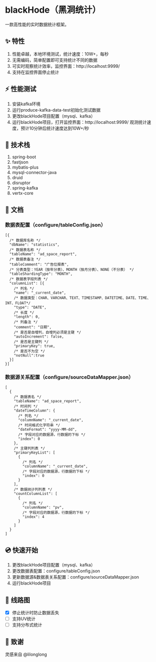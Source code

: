 # blackHode（黑洞统计）

一款高性能的实时数据统计框架。

## :sparkles: 特性

1. 性能卓越，本地环境测试，统计速度：10W+，每秒
2. 无需编码，简单配置即可支持统计不同的数据
3. 可实时观察统计效率，监控界面：http://localhost:9999/
4. 支持在监控界面停止统计

## ⚡ 性能测试
1. 安装kafka环境
2. 运行produce-kafka-data-test初始化测试数据
3. 更改blackHode项目配置（mysql、kafka）
4. 运行blackHode项目，打开监控界面：http://localhost:9999/ 观测统计速度，预计10分钟后统计速度达到10W+/秒

## 💪 技术栈
1. spring-boot
2. fastjson
3. mybatis-plus
4. mysql-connector-java
5. druid
6. disruptor
7. spring-kafka
8. vertx-core

## 📖 文档

### 数据表配置（configure/tableConfig.json）
```
[{
  /* 数据库名称 */
  "dbName": "statistics",
  /* 数据表名称 */
  "tableName": "ad_space_report",
  /* 数据表备注 */
  "tableComment": "广告位报表",
  /* 分表类型：YEAR（按年分表）、MONTH（按月分表）、NONE（不分表） */
  "tableShardingType": "MONTH",
  /* 数据表字段列表 */
  "columnList": [{
    /* 列名 */
    "name": "_current_date",
    /* 数据类型：CHAR、VARCHAR、TEXT、TIMESTAMP、DATETIME、DATE、TIME、INT、FLOAT*/
    "type": "DATE",
    /* 长度 */
    "length": 0,
    /* 列备注 */
    "comment": "日期",
    /* 是否是自增列，自增列必须是主键 */
    "autoIncrement": false,
    /* 是否是主键列 */
    "primaryKey": true,
    /* 是否不为空 */
    "notNull":true
  }]
}]
```

### 数据源关系配置（configure/sourceDataMapper.json）

```
[
  {
    /* 数据表名 */
    "tableName": "ad_space_report",
    /* 时间列 */
    "dateTimeColumn": {
      /* 列名 */
      "columnName": "_current_date",
      /* 时间格式化字符串 */
      "dateFormat": "yyyy-MM-dd",
      /* 字段对应的数据源，行数据的下标 */
      "index": 0
    },
    /* 主键列列表 */
    "primaryKeyList": [
      {
        /* 列名 */
        "columnName": "_current_date",
        /* 字段对应的数据源，行数据的下标 */
        "index": 0
      }
    ],
    /* 数据统计列列表 */
    "countColumnList": [
      {
        /* 列名 */
        "columnName": "pv",
        /* 字段对应的数据源，行数据的下标 */
        "index": 4
      }
    ]
  }
]
```

## 💿 快速开始

1. 更改blackHode项目配置（mysql、kafka）
2. 更改数据表配置：configure/tableConfig.json
3. 更新数据源&数据表关系配置：configure/sourceDataMapper.json
4. 运行blackHode项目

## 🎯 线路图

- [X] 停止统计时防止数据丢失
- [ ] 支持UV统计
- [ ] 支持分布式统计

## 🎁 致谢

灵感来自 @lilonglong